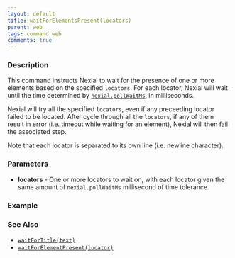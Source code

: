 ```yaml
---
layout: default
title: waitForElementsPresent(locators)
parent: web
tags: command web
comments: true
---
```


### Description
This command instructs Nexial to wait for the presence of one or more elements based on the specified `locators`. For 
each locator, Nexial will wait until the time determined by [`nexial.pollWaitMs`](../../systemvars/index#nexial.pollWaitMs),
in milliseconds.

Nexial will try all the specified `locators`, even if any preceeding locator failed to be located. After cycle through 
all the `locators`, if any of them result in error (i.e. timeout while waiting for an element), Nexial will then fail
the associated step.

Note that each locator is separated to its own line (i.e. newline character).


### Parameters
- **locators** - One or more locators to wait on, with each locator given the same amount of `nexial.pollWaitMs` 
  millisecond of time tolerance.


### Example


### See Also
- [`waitForTitle(text)`](waitForTitle(text))
- [`waitForElementPresent(locator)`](waitForElementPresent(locator))